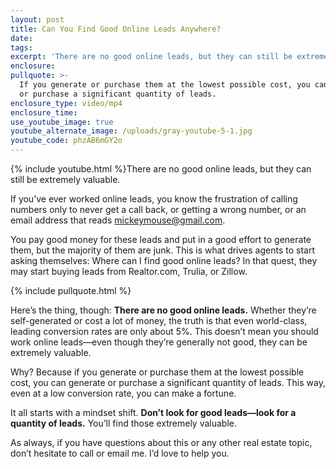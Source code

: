 ```yaml
---
layout: post
title: Can You Find Good Online Leads Anywhere?
date:
tags:
excerpt: 'There are no good online leads, but they can still be extremely valuable.'
enclosure:
pullquote: >-
  If you generate or purchase them at the lowest possible cost, you can generate
  or purchase a significant quantity of leads.
enclosure_type: video/mp4
enclosure_time:
use_youtube_image: true
youtube_alternate_image: /uploads/gray-youtube-5-1.jpg
youtube_code: phzAB6mGY2o
---
```


{% include youtube.html %}There are no good online leads, but they can still be extremely valuable.&nbsp;

If you’ve ever worked online leads, you know the frustration of calling numbers only to never get a call back, or getting a wrong number, or an email address that reads [mickeymouse@gmail.com](mailto:mickeymouse@gmail.com).&nbsp;

You pay good money for these leads and put in a good effort to generate them, but the majority of them are junk. This is what drives agents to start asking themselves: Where can I find good online leads? In that quest, they may start buying leads from Realtor.com, Trulia, or Zillow.

{% include pullquote.html %}

Here’s the thing, though: **There are no good online leads.** Whether they’re self-generated or cost a lot of money, the truth is that even world-class, leading conversion rates are only about 5%. This doesn’t mean you should work online leads—even though they’re generally not good, they can be extremely valuable.&nbsp;

Why? Because if you generate or purchase them at the lowest possible cost, you can generate or purchase a significant quantity of leads. This way, even at a low conversion rate, you can make a fortune.&nbsp;

It all starts with a mindset shift. **Don’t look for good leads—look for a quantity of leads.** You’ll find those extremely valuable.&nbsp;

As always, if you have questions about this or any other real estate topic, don’t hesitate to call or email me. I’d love to help you.&nbsp;